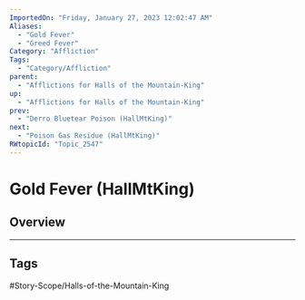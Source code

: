 ```yaml
---
ImportedOn: "Friday, January 27, 2023 12:02:47 AM"
Aliases:
  - "Gold Fever"
  - "Greed Fever"
Category: "Affliction"
Tags:
  - "Category/Affliction"
parent:
  - "Afflictions for Halls of the Mountain-King"
up:
  - "Afflictions for Halls of the Mountain-King"
prev:
  - "Derro Bluetear Poison (HallMtKing)"
next:
  - "Poison Gas Residue (HallMtKing)"
RWtopicId: "Topic_2547"
---
```

# Gold Fever (HallMtKing)
## Overview

---
## Tags
#Story-Scope/Halls-of-the-Mountain-King

